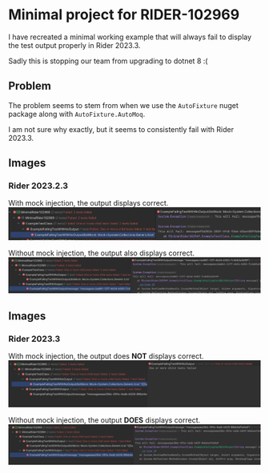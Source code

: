 ﻿# Minimal project for RIDER-102969
I have recreated a minimal working example that will always fail to display the test output properly in Rider 2023.3.

Sadly this is stopping our team from upgrading to dotnet 8 :(

## Problem
The problem seems to stem from when we use the `AutoFixture` nuget package along with `AutoFixture.AutoMoq`.

I am not sure why exactly, but it seems to consistently fail with Rider 2023.3.

## Images
### Rider 2023.2.3
With mock injection, the output displays correct.
![](images/Rider2023-2-3_with_mock.png)

Without mock injection, the output also displays correct.
![](images/Rider2023-2-3_without_mock.png)

## Images
### Rider 2023.3
With mock injection, the output does **NOT** displays correct.
![](images/Rider2023-3_with_mock.png)

Without mock injection, the output **DOES** displays correct.
![](images/Rider2023-3_without_mock.png)